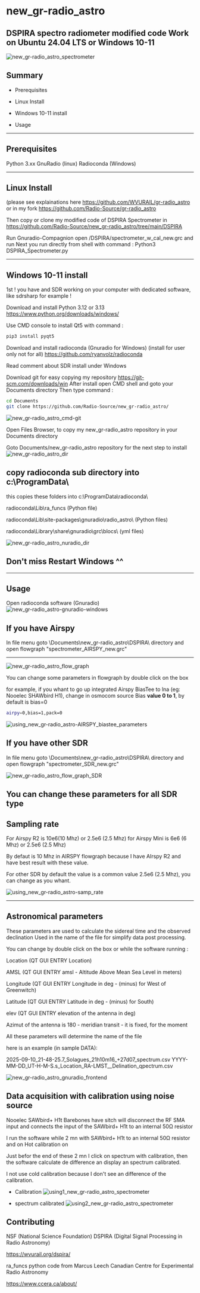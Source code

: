 # new_gr-radio_astro
DSPIRA spectro radiometer modified code Work on Ubuntu 24.04 LTS or Windows 10-11 
---
![new_gr-radio_astro_spectrometer](https://github.com/Radio-Source/new_gr-radio_astro/blob/main/img/using3_new_gr-radio_astro_spectrometer.png)

Summary
-------------

* Prerequisites

* Linux Install

* Windows 10-11 install

* Usage


----------------------------------------------------------------------------------------------------------------------------------------------------

Prerequisites
-------------

Python 3.xx
GnuRadio (linux)
Radioconda (Windows)

----------------------------------------------------------------------------------------------------------------------------------------------------




Linux Install 
-------------
(please see explainations here https://github.com/WVURAIL/gr-radio_astro or in my fork https://github.com/Radio-Source/gr-radio_astro

Then copy or clone my modified code of DSPIRA Spectrometer in https://github.com/Radio-Source/new_gr-radio_astro/tree/main/DSPIRA

Run Gnuradio-Compagnion open /DSPIRA/spectrometer_w_cal_new.grc and run 
Next you run directly from shell with command :
Python3 DSPIRA_Spectrometer.py


----------------------------------------------------------------------------------------------------------------------------------------------------

Windows 10-11 install
---------------------
1st ! you have and SDR working on your computer with dedicated software, like sdrsharp for example !

Download and install Python 3.12 or 3.13 https://www.python.org/downloads/windows/

Use CMD console to install Qt5 with command :
```bash
pip3 install pyqt5
```
Download and install radioconda (Gnuradio for Windows)  (install for user only not for all) 
https://github.com/ryanvolz/radioconda

Read comment about SDR install under Windows

Download git for easy copying my repository  https://git-scm.com/downloads/win
After install open CMD shell and goto your Documents directory
Then type command :
```bash
cd Documents
git clone https://github.com/Radio-Source/new_gr-radio_astro/
```
![new_gr-radio_astro_cmd-git](https://github.com/Radio-Source/new_gr-radio_astro/blob/main/img/new_gr-radio_astro_cmd-git.png)

Open Files Browser, to copy my new_gr-radio_astro repository in your Documents directory

Goto Documents/new_gr-radio_astro repository for the next step to install
![new_gr-radio_astro_dir](https://github.com/Radio-Source/new_gr-radio_astro/blob/main/img/new_gr-radio_astro_dir.png)

copy radioconda sub directory into c:\ProgramData\
--------------------------------

this copies these folders into c:\ProgramData\radioconda\

radioconda\Lib\ra_funcs    (Python file)

radioconda\Lib\site-packages\gnuradio\radio_astro\      (Python files)

radioconda\Library\share\gnuradio\grc\blocs\     (yml files)


![new_gr-radio_astro_nuradio_dir](https://github.com/Radio-Source/new_gr-radio_astro/blob/main/img/new_gr-radio_astro_nuradio_dir.png)

Don't miss Restart Windows ^^
---------------

----------------------------------------------------------------------------------------------------------------------------------------------------

Usage
---------------

Open radioconda software (Gnuradio) 
![new_gr-radio_astro-gnuradio-windows](https://github.com/Radio-Source/new_gr-radio_astro/blob/main/img/new_gr-radio_astro-gnuradio-windows.png)

If you have Airspy
---------------

In file menu goto \Documents\new_gr-radio_astro\DSPIRA\ directory and open flowgraph
 "spectrometer_AIRSPY_new.grc"

------------------------------------------------------------------------------------------------

![new_gr-radio_astro_flow_graph](https://github.com/Radio-Source/new_gr-radio_astro/blob/main/img/new_gr-radio_astro_flow_graph_AIRSPY.png)

You can change some parameters in flowgraph by double click on the box

for example, if you whant to go up integrated Airspy BiasTee to lna (eg: Nooelec SHAWbird H1), change in osmocom source Bias **value 0 to 1**, by default is bias=0
```bash
airpy=0,bias=1,pack=0
```

![using_new_gr-radio_astro-AIRSPY_biastee_parameters](https://github.com/Radio-Source/new_gr-radio_astro/blob/main/img/using_new_gr-radio_astro-AIRSPY_biastee_parameters.png)

If you have other SDR
---------------

In file menu goto \Documents\new_gr-radio_astro\DSPIRA\ directory and open flowgraph
 "spectrometer_SDR_new.grc"


![new_gr-radio_astro_flow_graph_SDR](https://github.com/Radio-Source/new_gr-radio_astro/blob/main/img/new_gr-radio_astro_flow_graph_SDR.png)

You can change these parameters for all SDR type
---------------

Sampling rate
---------------

For Airspy R2 is 10e6(10 Mhz) or 2.5e6 (2.5 Mhz) for Airspy Mini is 6e6 (6 Mhz) or 2.5e6 (2.5 Mhz)

By defaut is 10 Mhz in AIRSPY flowgraph because I have AIrspy R2 and have best result with these value.

For other SDR by default the value is a common value 2.5e6 (2.5 Mhz), you can change as you whant.

![using_new_gr-radio_astro-samp_rate](https://github.com/Radio-Source/new_gr-radio_astro/blob/main/img/using_new_gr-radio_astro-samp_rate.png)

----------------------------------------------------------------------------------------------------------------------------------------------------

Astronomical parameters
---------------

These parameters are used to calculate the sidereal time and the observed declination
Used in the name of the file for simplify data post processing.

You can change by double click on the box or while the software running :

Location (QT GUI ENTRY Location)

AMSL (QT GUI ENTRY amsl - Altitude Above Mean Sea Level in meters)

Longitude (QT GUI ENTRY Longitude in deg - (minus) for West of Greenwitch)

Latitude (QT GUI ENTRY Latitude in deg - (minus) for South)

elev  (QT GUI ENTRY elevation of the antenna in deg)

Azimut of the antenna is 180 - meridian transit - it is fixed, for the moment

All these parameters will determine the name of the file

here is an example (in sample DATA):

2025-09-10_21-48-25.7_Solagues_21h10m16_+27d07_spectrum.csv
YYYY-MM-DD_UT-H-M-S.s_Location_RA-LMST__Delination_qpectrum.csv

![new_gr-radio_astro_gnuradio_frontend](https://github.com/Radio-Source/new_gr-radio_astro/blob/main/img/new_gr-radio_astro_gnuradio_frontend2.png)


Data acquisition with calibration using noise source
---------------

Nooelec SAWbird+ H1t Barebones have sitch will disconnect the RF SMA input and connects the input of the SAWbird+ H1t to an internal 50Ω resistor

I run the software while 2 mn with SAWbird+ H1t to an internal 50Ω resistor and on Hot calibration on

Just befor the end of these 2 mn I click on spectrum with calibration, then the software calculate de difference an display an spectrum calibrated.

I not use cold calibration because I don't see an difference of the calibration.

* Calibration
![using1_new_gr-radio_astro_spectrometer](https://github.com/Radio-Source/new_gr-radio_astro/blob/main/img/using1_new_gr-radio_astro_spectrometer.png)

* spectrum calibrated
![using2_new_gr-radio_astro_spectrometer](https://github.com/Radio-Source/new_gr-radio_astro/blob/main/img/using2_new_gr-radio_astro_spectrometer.png)



Contributing
---------------

NSF (National Science Foundation) DSPIRA (Digital Signal Processing in Radio Astronomy)

https://wvurail.org/dspira/

ra_funcs python code from Marcus Leech Canadian Centre for Experimental Radio Astronomy

https://www.ccera.ca/about/



